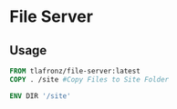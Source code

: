 # File Server

## Usage

```dockerfile
FROM tlafronz/file-server:latest
COPY . /site #Copy Files to Site Folder

ENV DIR '/site'
```
